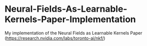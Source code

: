 # Neural-Fields-As-Learnable-Kernels-Paper-Implementation

My implementation of the Neural Fields as Learnable Kernels Paper (https://research.nvidia.com/labs/toronto-ai/nkf/)
